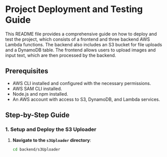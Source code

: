 # Project Deployment and Testing Guide

This README file provides a comprehensive guide on how to deploy and test the project, which consists of a frontend and three backend AWS Lambda functions. The backend also includes an S3 bucket for file uploads and a DynamoDB table. The frontend allows users to upload images and input text, which are then processed by the backend.

## Prerequisites

- AWS CLI installed and configured with the necessary permissions.
- AWS SAM CLI installed.
- Node.js and npm installed.
- An AWS account with access to S3, DynamoDB, and Lambda services.

## Step-by-Step Guide

### 1. Setup and Deploy the S3 Uploader

1. **Navigate to the `s3Uploader` directory**:
   ```bash
   cd backend/s3Uploader

